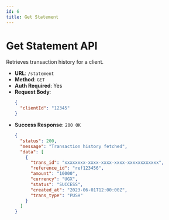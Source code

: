 ```yaml
---
id: 6
title: Get Statement
---
```


# Get Statement API

Retrieves transaction history for a client.

- **URL**: `/statement`
- **Method**: `GET`
- **Auth Required**: Yes
- **Request Body**:
  ```json
  {
    "clientId": "12345"
  }
  ```
- **Success Response**: `200 OK`
  ```json
  {
    "status": 200,
    "message": "Transaction history fetched",
    "data": [
      {
        "trans_id": "xxxxxxxx-xxxx-xxxx-xxxx-xxxxxxxxxxxx",
        "reference_id": "ref123456",
        "amount": "10000",
        "currency": "UGX",
        "status": "SUCCESS",
        "created_at": "2023-06-01T12:00:00Z",
        "trans_type": "PUSH"
      }
    ]
  }
  ```